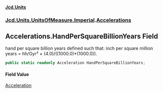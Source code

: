 #### [Jcd.Units](index 'index')
### [Jcd.Units.UnitsOfMeasure.Imperial](Jcd.Units.UnitsOfMeasure.Imperial 'Jcd.Units.UnitsOfMeasure.Imperial').[Accelerations](Accelerations 'Jcd.Units.UnitsOfMeasure.Imperial.Accelerations')

## Accelerations.HandPerSquareBillionYears Field

hand per square billion years defined such that: inch per square million years = hh/Gyr² ×
(4.0)/((1000.0)*(1000.0)).

```csharp
public static readonly Acceleration HandPerSquareBillionYears;
```

#### Field Value
[Acceleration](Acceleration 'Jcd.Units.UnitTypes.Acceleration')